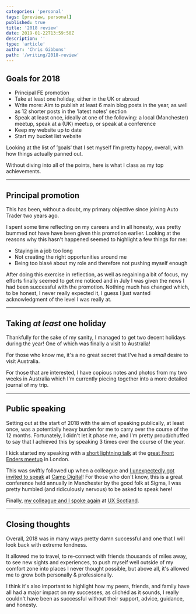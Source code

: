 ```yaml
---
categories: 'personal'
tags: [preview, personal]
published: true
title: '2018 review'
date: 2019-01-22T13:59:50Z
description: ''
type: 'article'
author: 'Chris Gibbons'
path: '/writing/2018-review'
---
```


## Goals for 2018

- Principal FE promotion
- Take at least one holiday, either in the UK or abroad
- Write more: Aim to publish at least 6 main blog posts in the year, as well as 12 shorter posts in the 'latest notes' section
- Speak at least once, ideally at one of the following: a local (Manchester) meetup, speak at a (UK) meetup, or speak at a conference
- Keep my website up to date
- Start my bucket list website

Looking at the list of &rsquo;goals&lsquo; that I set myself I&rsquo;m pretty happy, overall, with how things actually panned out.

Without diving into all of the points, here is what I class as my top achievements.

---

## Principal promotion

This has been, without a doubt, my primary objective since joining Auto Trader two years ago.

I spent some time reflecting on my careers and in all honesty, was pretty bummed not have have been given this promotion earlier. Looking at the reasons why this hasn't happened seemed to highlight a few things for me:

- Staying in a job too long
- Not creating the right opportunities around me
- Being too blasé about my role and therefore not pushing myself enough

After doing this exercise in reflection, as well as regaining a bit of focus, my efforts finally seemed to get me noticed and in July I was given the news I had been successful with the promotion. Nothing much has changed which, to be honest, I never really expected it, I guess I just wanted acknowledgment of the level I was really at.

---

## Taking _at least_ one holiday

Thankfully for the sake of my sanity, I managed to get two decent holidays during the year! One of which was finally a visit to Australia!

For those who know me, it's a no great secret that I've had a _small_ desire to visit Australia.

For those that are interested, I have copious notes and photos from my two weeks in Australia which I'm currently piecing together into a more detailed journal of my trip.

---

## Public speaking

Setting out at the start of 2018 with the aim of speaking publically, at least once, was a potentially heavy burden for me to carry over the course of the 12 months. Fortunately, I didn't let it phase me, and I'm pretty proud/chuffed to say that I achieved this by speaking 3 times over the course of the year.

I kick started my speaking with a [short lightning talk](https://www.meetup.com/frontenders-valtech/events/247610703/) at the [great Front Enders meetup](https://www.meetup.com/frontenders-valtech/) in London.

This was swiftly followed up when a colleague and [I unexpectedly got invited to speak](https://www.wearesigma.com/campdigital/2018/chris-gibbons/) at [Camp Digital](https://www.wearesigma.com/campdigital/2019/)! For those who don't know, this is a great conference held annually in Manchester by the good folk at Sigma, I was pretty humbled (and ridiculously nervous) to be asked to speak here!

Finally, [my colleague and I spoke again](https://uxscotland.net/2018/sessions/index.php?session=93) at [UX Scotland](https://uxscotland.net/2019/).

---

## Closing thoughts

Overall, 2018 was in many ways pretty damn successful and one that I will look back with extreme fondness.

It allowed me to travel, to re-connect with friends thousands of miles away, to see new sights and experiences, to push myself well outside of my comfort zone into places I never thought possible, but above all, it's allowed me to grow both personally &amp; professionally.

I think it's also important to highlight how my peers, friends, and family have all had a major impact on my successes, as clichéd as it sounds, I really couldn't have been as successful without their support, advice, guidance, and honesty.
